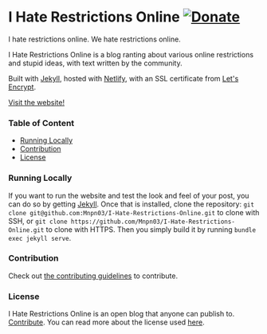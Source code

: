 # I Hate Restrictions Online [![Donate](https://img.shields.io/badge/Donate-PayPal-blue.svg?style=flat-square)](https://paypal.me/mnpn03/)

I hate restrictions online. We hate restrictions online.

I Hate Restrictions Online is a blog ranting about various online restrictions and stupid ideas, with text written by the community.

Built with [Jekyll](https://jekyllrb.com/), hosted with [Netlify](https://www.netlify.com/), with an SSL certificate from [Let's Encrypt](https://letsencrypt.org/).

[Visit the website!](https://i-hate-restrictions.online/)

### Table of Content
- [Running Locally](#running-locally)
- [Contribution](#contribution)
- [License](#license)

### Running Locally
If you want to run the website and test the look and feel of your post, you can do so by getting [Jekyll](https://jekyllrb.com/).
Once that is installed, clone the repository:
`git clone git@github.com:Mnpn03/I-Hate-Restrictions-Online.git` to clone with SSH, or
`git clone https://github.com/Mnpn03/I-Hate-Restrictions-Online.git` to clone with HTTPS.
Then you simply build it by running `bundle exec jekyll serve`.

### Contribution
Check out [the contributing guidelines](https://github.com/Mnpn03/I-Hate-Restrictions-Online/blob/master/CONTRIBUTING.md) to contribute.

### License
I Hate Restrictions Online is an open blog that anyone can publish to. [Contribute](#contribution). You can read more about the license used [here](https://github.com/Mnpn03/I-Hate-Restrictions-Online/blob/master/LICENSE).
